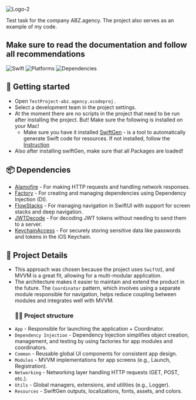 ![Logo-2](https://github.com/user-attachments/assets/8cfe5306-4fbb-4823-856a-865163ccc2f9)

Test task for the company ABZ.agency. The project also serves as an example of my code.

## Make sure to read the documentation and follow all recommendations

![Swift](https://img.shields.io/badge/Swift-5-orange)
![Platforms](https://img.shields.io/badge/Platforms-iOS-yellowgreen)
![Dependencies](https://img.shields.io/badge/Dependencies-Alamofire%2C%20Factory%2C%20FlowStacks%2C%20JWTDecode%2C%20KeychainAccess-blue)

## 🚀 Getting started
- Open `TestProject-abz.agency.xcodeproj.`
- Select a development team in the project settings.
- At the moment there are no scripts in the project that need to be run after installing the project. But! Make sure the following is installed on your Mac!
   - Make sure you have it installed [SwiftGen](https://github.com/SwiftGen/SwiftGen) - is a tool to automatically generate Swift code for resources. If not installed, follow the [Instruction](https://formulae.brew.sh/formula/swiftgen)
 - Also after installing swiftGen, make sure that all Packages are loaded!

## 📦 Dependencies
- [Alamofire](https://github.com/Alamofire/Alamofire) - For making HTTP requests and handling network responses.
- [Factory](https://github.com/hmlongco/Factory) - For creating and managing dependencies using Dependency Injection (DI).
- [FlowStacks](https://github.com/johnpatrickmorgan/FlowStacks) - For managing navigation in SwiftUI with support for screen stacks and deep navigation.
- [JWTDecode](https://github.com/auth0/JWTDecode.swift) - For decoding JWT tokens without needing to send them to a server.
- [KeychainAccess](https://github.com/kishikawakatsumi/KeychainAccess) - For securely storing sensitive data like passwords and tokens in the iOS Keychain.

## 🧩 Project Details

 - This approach was chosen because the project uses `SwiftUI`, and MVVM is a great fit, allowing for a multi-modular application.
 - The architecture makes it easier to maintain and extend the product in the future. The `Coordinator` pattern, which involves using a separate module responsible for navigation, helps reduce coupling between modules and integrates well with MVVM.
   ### 📂📁 Project structure
 - `App` - Responsible for launching the application + Coordinator.
 - `Dependency Injection` - Dependency Injection simplifies object creation, management, and testing by using factories for app modules and coordinators.
 - `Common` - Reusable global UI components for consistent app design.
 - `Modules` - MVVM implementations for app screens (e.g., Launch, Registration).
 - `Networking` - Networking layer handling HTTP requests (GET, POST, etc.).
 - `Utils` - Global managers, extensions, and utilities (e.g., Logger).
 - `Resources` - SwiftGen outputs, localizations, fonts, assets, and colors.















